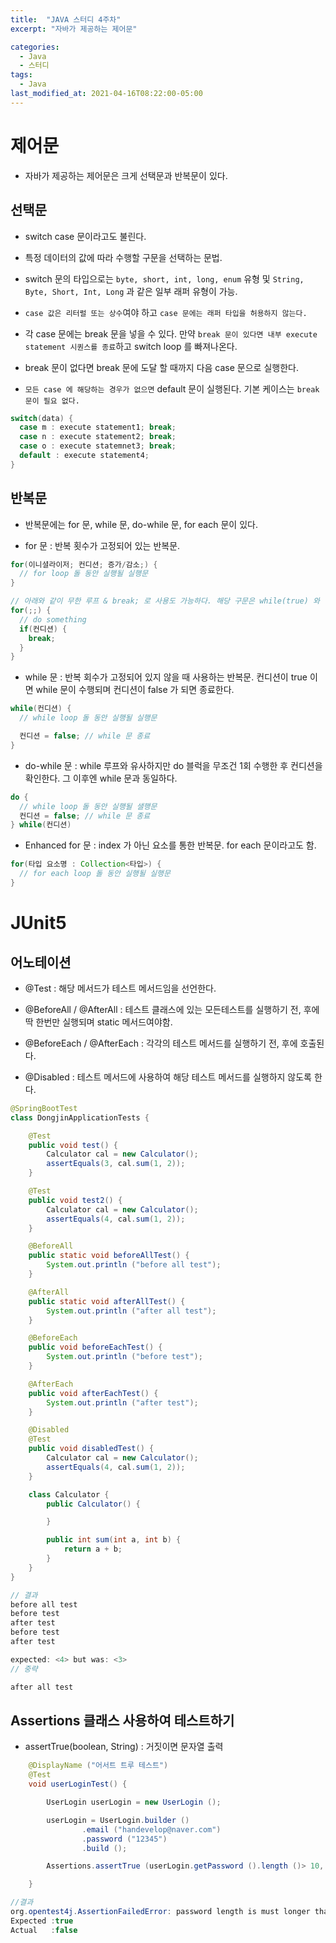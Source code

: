 ```yaml
---
title:  "JAVA 스터디 4주차"
excerpt: "자바가 제공하는 제어문"

categories:
  - Java
  - 스터디
tags:
  - Java
last_modified_at: 2021-04-16T08:22:00-05:00
---
```


# 제어문

- 자바가 제공하는 제어문은 크게 선택문과 반복문이 있다.


## 선택문

- switch case 문이라고도 불린다.

- 특정 데이터의 값에 따라 수행할 구문을 선택하는 문법.

- switch 문의 타입으로는 `byte, short, int, long, enum` 유형 및 `String, Byte, Short, Int, Long` 과 같은 일부 래퍼 유형이 가능.

- `case 값은 리터럴 또는 상수`여야 하고 `case 문에는 래퍼 타입을 허용하지 않는다.`

- 각 case 문에는 break 문을 넣을 수 있다. 만약 `break 문이 있다면 내부 execute statement 시퀀스를 종료`하고 switch loop 를 빠져나온다.

- break 문이 없다면 break 문에 도달 할 때까지 다음 case 문으로 실행한다.

- `모든 case 에 해당하는 경우가 없으면` default 문이 실행된다. 기본 케이스는 `break 문이 필요 없다.`

```java
switch(data) {
  case m : execute statement1; break;
  case n : execute statement2; break;
  case o : execute statemnet3; break;
  default : execute statement4;
}
```



## 반복문

- 반복문에는 for 문, while 문, do-while 문, for each 문이 있다.

- for 문 : 반복 횟수가 고정되어 있는 반복문. 

```java
for(이니셜라이저; 컨디션; 증가/감소;) {
  // for loop 돌 동안 실행될 실행문
}

// 아래와 같이 무한 루프 & break; 로 사용도 가능하다. 해당 구문은 while(true) 와 같다.
for(;;) {
  // do something
  if(컨디션) {
    break;
  }
}
```

- while 문 : 반복 회수가 고정되어 있지 않을 때 사용하는 반복문. 컨디션이 true 이면 while 문이 수행되며 컨디션이 false 가 되면 종료한다.

```java
while(컨디션) {
  // while loop 돌 동안 실행될 실행문

  컨디션 = false; // while 문 종료
}
```

- do-while 문 : while 루프와 유사하지만 do 블럭을 무조건 1회 수행한 후 컨디션을 확인한다. 그 이후엔 while 문과 동일하다.

```java
do {
  // while loop 돌 동안 실행될 샐행문
  컨디션 = false; // while 문 종료
} while(컨디션)
```

- Enhanced for 문 : index 가 아닌 요소를 통한 반복문. for each 문이라고도 함.

```java
for(타입 요소명 : Collection<타입>) {
  // for each loop 돌 동안 실행될 실행문
}
```

# JUnit5

## 어노테이션

- @Test : 해당 메서드가 테스트 메서드임을 선언한다.

- @BeforeAll / @AfterAll : 테스트 클래스에 있는 모든테스트를 실행하기 전, 후에 딱 한번만 실행되며 static 메서드여야함.

- @BeforeEach / @AfterEach : 각각의 테스트 메서드를 실행하기 전, 후에 호출된다.

- @Disabled : 테스트 메서드에 사용하여 해당 테스트 메서드를 실행하지 않도록 한다.

```java
@SpringBootTest
class DongjinApplicationTests {

    @Test
    public void test() {
        Calculator cal = new Calculator();
        assertEquals(3, cal.sum(1, 2));
    }

    @Test
    public void test2() {
        Calculator cal = new Calculator();
        assertEquals(4, cal.sum(1, 2));
    }

    @BeforeAll
    public static void beforeAllTest() {
        System.out.println ("before all test");
    }

    @AfterAll
    public static void afterAllTest() {
        System.out.println ("after all test");
    }

    @BeforeEach
    public void beforeEachTest() {
        System.out.println ("before test");
    }

    @AfterEach
    public void afterEachTest() {
        System.out.println ("after test");
    }

    @Disabled
    @Test
    public void disabledTest() {
        Calculator cal = new Calculator();
        assertEquals(4, cal.sum(1, 2));
    }

    class Calculator {
        public Calculator() {

        }

        public int sum(int a, int b) {
            return a + b;
        }
    }
}
```

```java
// 결과
before all test
before test
after test
before test
after test

expected: <4> but was: <3>
// 중략

after all test
```

## Assertions 클래스 사용하여 테스트하기

- assertTrue(boolean, String) : 거짓이면 문자열 출력

```java
    @DisplayName ("어서트 트루 테스트")
    @Test
    void userLoginTest() {

        UserLogin userLogin = new UserLogin ();

        userLogin = UserLogin.builder ()
                .email ("handevelop@naver.com")
                .password ("12345")
                .build ();

        Assertions.assertTrue (userLogin.getPassword ().length ()> 10, "password length is must longer than 10.");

    }
```

```java
//결과
org.opentest4j.AssertionFailedError: password length is must longer than 10. ==> 
Expected :true
Actual   :false
```